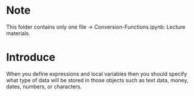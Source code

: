 # Note
This folder contains only one file -> Conversion-Functions.ipynb: Lecture materials.

# Introduce
When you define expressions and local variables then you should specify what type of data will be stored in those objects such as text data, money, dates, numbers, or characters.

